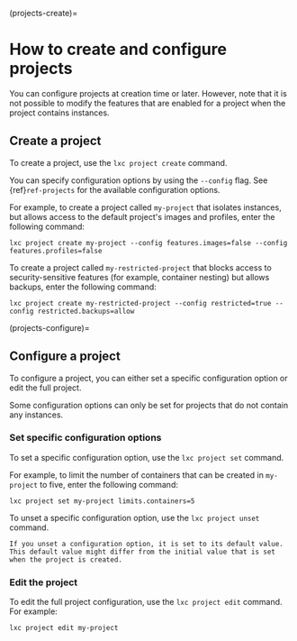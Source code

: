 (projects-create)=
# How to create and configure projects

You can configure projects at creation time or later.
However, note that it is not possible to modify the features that are enabled for a project when the project contains instances.

## Create a project

To create a project, use the `lxc project create` command.

You can specify configuration options by using the `--config` flag.
See {ref}`ref-projects` for the available configuration options.

For example, to create a project called `my-project` that isolates instances, but allows access to the default project's images and profiles, enter the following command:

    lxc project create my-project --config features.images=false --config features.profiles=false

To create a project called `my-restricted-project` that blocks access to security-sensitive features (for example, container nesting) but allows backups, enter the following command:

    lxc project create my-restricted-project --config restricted=true --config restricted.backups=allow

(projects-configure)=
## Configure a project

To configure a project, you can either set a specific configuration option or edit the full project.

Some configuration options can only be set for projects that do not contain any instances.

### Set specific configuration options

To set a specific configuration option, use the `lxc project set` command.

For example, to limit the number of containers that can be created in `my-project` to five, enter the following command:

    lxc project set my-project limits.containers=5

To unset a specific configuration option, use the `lxc project unset` command.

```{note}
If you unset a configuration option, it is set to its default value.
This default value might differ from the initial value that is set when the project is created.
```

### Edit the project

To edit the full project configuration, use the `lxc project edit` command.
For example:

    lxc project edit my-project
